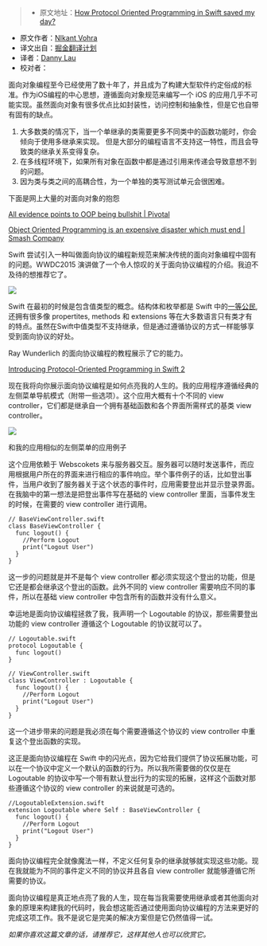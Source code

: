 > * 原文地址：[How Protocol Oriented Programming in Swift saved my day?](https://medium.com/ios-os-x-development/how-protocol-oriented-programming-in-swift-saved-my-day-75737a6af022)
* 原文作者：[NIkant Vohra](https://medium.com/@nikantvohra)
* 译文出自：[掘金翻译计划](https://github.com/xitu/gold-miner)
* 译者：[Danny Lau](https://github.com/Danny1451)
* 校对者：


面向对象编程至今已经使用了数十年了，并且成为了构建大型软件约定俗成的标准。作为iOS编程的中心思想，遵循面向对象规范来编写一个 iOS 的应用几乎不可能实现。虽然面向对象有很多优点比如封装性，访问控制和抽象性，但是它也自带有固有的缺点。

1.  大多数类的情况下，当一个单继承的类需要更多不同类中的函数功能时，你会倾向于使用多继承来实现。 但是大部分的编程语言不支持这一特性，而且会导致类的继承关系变得复杂。
2.  在多线程环境下，如果所有对象在函数中都是通过引用来传递会导致意想不到的问题。
3.  因为类与类之间的高耦合性，为一个单独的类写测试单元会很困难。

下面是网上大量的对面向对象的抱怨

[All evidence points to OOP being bullshit | Pivotal](https://blog.pivotal.io/pivotal-labs/labs/all-evidence-points-to-oop-being-bullshit)

[Object Oriented Programming is an expensive disaster which must end | Smash Company](http://www.smashcompany.com/technology/object-oriented-programming-is-an-expensive-disaster-which-must-end)



Swift 尝试引入一种叫做面向协议的编程新规范来解决传统的面向对象编程中固有的问题。WWDC2015 演讲做了一个令人惊叹的关于面向协议编程的介绍。我迫不及待的想推荐它了。


[![](https://i.ytimg.com/vi_webp/g2LwFZatfTI/hqdefault.webp)](https://www.youtube.com/embed/g2LwFZatfTI?wmode=opaque&widget_referrer=https%3A%2F%2Fmedium.com%2Fmedia%2Ff137712b1f42988c4a0a99675aa7c26d%3FmaxWidth%3D700&enablejsapi=1&origin=https%3A%2F%2Fcdn.embedly.com&widgetid=1)

Swift 在最初的时候是包含值类型的概念。结构体和枚举都是 Swift 中的[一等公民](https://en.wikipedia.org/wiki/First-class_citizen),还拥有很多像 propertites, methods 和 extensions 等在大多数语言只有类才有的特点。虽然在Swift中值类型不支持继承，但是通过遵循协议的方式一样能够享受到面向协议的好处。

Ray Wunderlich 的面向协议编程的教程展示了它的能力。

[Introducing Protocol-Oriented Programming in Swift 2](https://www.raywenderlich.com/109156/introducing-protocol-oriented-programming-in-swift-2)

现在我将向你展示面向协议编程是如何点亮我的人生的。我的应用程序遵循经典的左侧菜单导航模式（附带一些选项）。这个应用大概有十个不同的 view controller，它们都是继承自一个拥有基础函数和各个界面所需样式的基类 view controller。


![](https://cdn-images-2.medium.com/max/800/1*kzD0ekSgHvBvu23OAyW7Fg.jpeg)

和我的应用相似的左侧菜单的应用例子

这个应用依赖于 Webscokets 来与服务器交互。服务器可以随时发送事件，而应用根据用户所在的界面来进行相应的事件响应。举个事件例子的话，比如登出事件，当用户收到了服务器关于这个状态的事件时，应用需要登出并显示登录界面。
在我脑中的第一想法是把登出事件写在基础的 view controller 里面，当事件发生的时候，在需要的 view controller 进行调用。

    // BaseViewController.swift
    class BaseViewController {
      func logout() {
        //Perform Logout
        print("Logout User")
      }
    }

这一步的问题就是并不是每个 view controller 都必须实现这个登出的功能，但是它还是都会继承这个登出的函数。此外不同的 view controller 需要响应不同的事件，所以在基础 view controller 中包含所有的函数并没有什么意义。

幸运地是面向协议编程拯救了我，我声明一个 Logoutable 的协议，那些需要登出功能的 view controller 遵循这个 Logoutable 的协议就可以了。

    // Logoutable.swift
    protocol Logoutable {
      func logout()
    }

    // ViewController.swift
    class ViewController : Logoutable {
      func logout() {
        //Perform Logout
        print("Logout User")
      }
    }

这一个进步带来的问题是我必须在每个需要遵循这个协议的 view controller 中重复这个登出函数的实现。

这正是面向协议编程在 Swift 中的闪光点，因为它给我们提供了协议拓展功能，可以在一个协议中定义一个默认的函数的行为。所以我所需要做的仅仅是在 Logoutable 的协议中写一个带有默认登出行为的实现的拓展，这样这个函数对那些遵循这个协议的 view controller 的来说就是可选的。

    //LogoutableExtension.swift
    extension Logoutable where Self : BaseViewController {
      func logout() {
        //Perform Logout
        print("Logout User")
      }
    }

面向协议编程完全就像魔法一样，不定义任何复杂的继承就够就实现这些功能。现在我就能为不同的事件定义不同的协议并且各自 view controller 就能够遵循它所需要的协议。

面向协议编程是真正地点亮了我的人生，现在每当我需要使用继承或者其他面向对象的原理来构建我的代码时，我会想这能否通过使用面向协议编程的方法来更好的完成这项工作。我不是说它是完美的解决方案但是它仍然值得一试。


_如果你喜欢这篇文章的话，请推荐它，这样其他人也可以欣赏它。_

